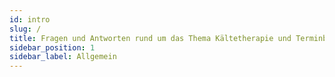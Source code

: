 ```yaml
---
id: intro
slug: /
title: Fragen und Antworten rund um das Thema Kältetherapie und Terminbuchung bei HEALFORM
sidebar_position: 1
sidebar_label: Allgemein
---
```

